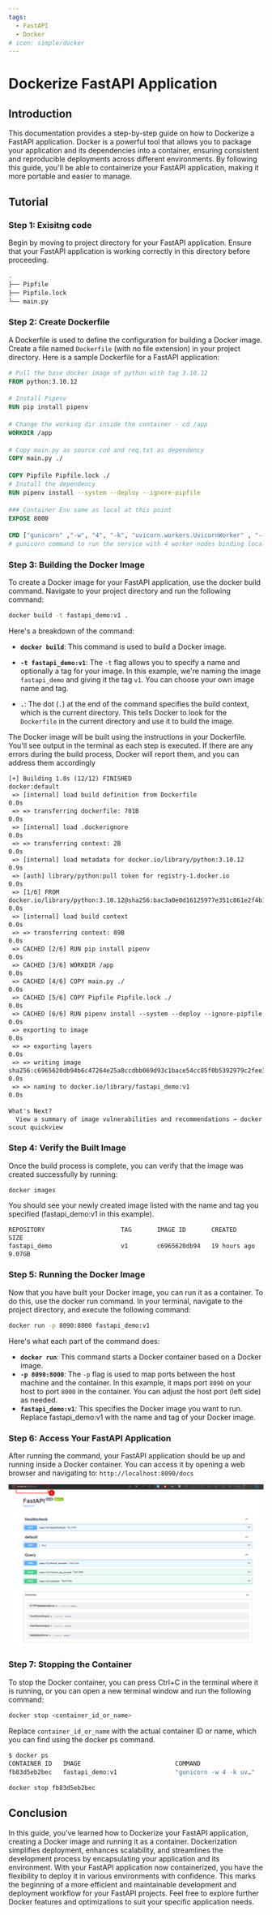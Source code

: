 ```yaml
---
tags:
  - FastAPI
  - Docker
# icon: simple/docker
---
```

# Dockerize FastAPI Application

## Introduction
This documentation provides a step-by-step guide on how to Dockerize a FastAPI application. Docker is a powerful tool that allows you to package your application and its dependencies into a container, ensuring consistent and reproducible deployments across different environments. By following this guide, you'll be able to containerize your FastAPI application, making it more portable and easier to manage.

## Tutorial

### Step 1: Exisitng code

Begin by moving to project directory for your FastAPI application. Ensure that your FastAPI application is working correctly in this directory before proceeding.

```bash
.
├── Pipfile
├── Pipfile.lock
└── main.py
```

### Step 2: Create Dockerfile

A Dockerfile is used to define the configuration for building a Docker image. Create a file named `Dockerfile` (with no file extension) in your project directory. Here is a sample Dockerfile for a FastAPI application:


```Dockerfile title="Dockerfile"
# Pull the base docker image of python with tag 3.10.12
FROM python:3.10.12

# Install Pipenv
RUN pip install pipenv

# Change the working dir inside the container - cd /app
WORKDIR /app

# Copy main.py as source cod and req.txt as dependency
COPY main.py ./

COPY Pipfile Pipfile.lock ./
# Install the dependency
RUN pipenv install --system --deploy --ignore-pipfile

### Container Env same as local at this point
EXPOSE 8000

CMD ["gunicorn" ,"-w", "4", "-k", "uvicorn.workers.UvicornWorker" , "--bind", "0.0.0.0:8000", "main:app"]
# gunicorn command to run the service with 4 worker nodes binding localhost/0.0.0.0 on port 8000 refering app inside the main.py

```

### Step 3: Building the Docker Image

To create a Docker image for your FastAPI application, use the docker build command. Navigate to your project directory and run the following command:

```bash
docker build -t fastapi_demo:v1 .
```

Here's a breakdown of the command:

- **`docker build`**: This command is used to build a Docker image.

- **`-t fastapi_demo:v1`**: The `-t` flag allows you to specify a name and optionally a tag for your image. In this example, we're naming the image `fastapi_demo` and giving it the tag `v1`. You can choose your own image name and tag.

- **`.`**: The dot (`.`) at the end of the command specifies the build context, which is the current directory. This tells Docker to look for the `Dockerfile` in the current directory and use it to build the image.

The Docker image will be built using the instructions in your Dockerfile. You'll see output in the terminal as each step is executed. If there are any errors during the build process, Docker will report them, and you can address them accordingly

```plaintext title="stdout"
[+] Building 1.0s (12/12) FINISHED                                                                                                                                                              docker:default
 => [internal] load build definition from Dockerfile                                                                                                                                                      0.0s
 => => transferring dockerfile: 701B                                                                                                                                                                      0.0s
 => [internal] load .dockerignore                                                                                                                                                                         0.0s
 => => transferring context: 2B                                                                                                                                                                           0.0s
 => [internal] load metadata for docker.io/library/python:3.10.12                                                                                                                                         0.9s
 => [auth] library/python:pull token for registry-1.docker.io                                                                                                                                             0.0s
 => [1/6] FROM docker.io/library/python:3.10.12@sha256:bac3a0e0d16125977e351c861e2f4b12ecafeaa6f72431dc970d0b9155103232                                                                                   0.0s
 => [internal] load build context                                                                                                                                                                         0.0s
 => => transferring context: 89B                                                                                                                                                                          0.0s
 => CACHED [2/6] RUN pip install pipenv                                                                                                                                                                   0.0s
 => CACHED [3/6] WORKDIR /app                                                                                                                                                                             0.0s
 => CACHED [4/6] COPY main.py ./                                                                                                                                                                          0.0s
 => CACHED [5/6] COPY Pipfile Pipfile.lock ./                                                                                                                                                             0.0s
 => CACHED [6/6] RUN pipenv install --system --deploy --ignore-pipfile                                                                                                                                    0.0s
 => exporting to image                                                                                                                                                                                    0.0s
 => => exporting layers                                                                                                                                                                                   0.0s
 => => writing image sha256:c6965620db94b6c47264e25a8ccdbb069d93c1bace54cc85f0b5392979c2fee3                                                                                                              0.0s
 => => naming to docker.io/library/fastapi_demo:v1                                                                                                                                                        0.0s

What's Next?
  View a summary of image vulnerabilities and recommendations → docker scout quickview
```


### Step 4: Verify the Built Image

Once the build process is complete, you can verify that the image was created successfully by running:

```bash
docker images
```

You should see your newly created image listed with the name and tag you specified (fastapi_demo:v1 in this example).

```plaintext title="stdout"
REPOSITORY                     TAG       IMAGE ID       CREATED        SIZE
fastapi_demo                   v1        c6965620db94   19 hours ago   9.07GB
```

### Step 5: Running the Docker Image

Now that you have built your Docker image, you can run it as a container. To do this, use the docker run command. In your terminal, navigate to the project directory, and execute the following command:

```bash
docker run -p 8090:8000 fastapi_demo:v1
```

Here's what each part of the command does:

- **`docker run`**: This command starts a Docker container based on a Docker image.
- **`-p 8090:8000`**: The `-p` flag is used to map ports between the host machine and the container. In this example, it maps port `8090` on your host to port `8000` in the container. You can adjust the host port (left side) as needed.
- **`fastapi_demo:v1`**: This specifies the Docker image you want to run. Replace fastapi_demo:v1 with the name and tag of your Docker image.


### Step 6: Access Your FastAPI Application

After running the command, your FastAPI application should be up and running inside a Docker container. You can access it by opening a web browser and navigating to: `http://localhost:8090/docs`

![UI](./fastapi_ui.png)

### Step 7: Stopping the Container

To stop the Docker container, you can press Ctrl+C in the terminal where it is running, or you can open a new terminal window and run the following command:
```bash
docker stop <container_id_or_name>
```

Replace `container_id_or_name` with the actual container ID or name, which you can find using the docker ps command.

```bash
$ docker ps
CONTAINER ID   IMAGE                          COMMAND                  CREATED         STATUS                 PORTS                                              NAMES
fb83d5eb2bec   fastapi_demo:v1                "gunicorn -w 4 -k uv…"   6 minutes ago   Up 6 minutes           0.0.0.0:8090->8000/tcp                             stoic_dijkstra
```

```bash
docker stop fb83d5eb2bec
```

## Conclusion
In this guide, you've learned how to Dockerize your FastAPI application, creating a Docker image and running it as a container. Dockerization simplifies deployment, enhances scalability, and streamlines the development process by encapsulating your application and its environment. With your FastAPI application now containerized, you have the flexibility to deploy it in various environments with confidence. This marks the beginning of a more efficient and maintainable development and deployment workflow for your FastAPI projects. Feel free to explore further Docker features and optimizations to suit your specific application needs.